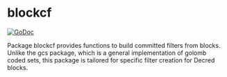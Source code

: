 blockcf
==========

[![GoDoc](https://godoc.org/github.com/EXCCoin/exccd/gcs/blockcf?status.png)](http://godoc.org/github.com/EXCCoin/exccd/gcs/blockcf)

Package blockcf provides functions to build committed filters from blocks.
Unlike the gcs package, which is a general implementation of golomb coded sets,
this package is tailored for specific filter creation for Decred blocks.